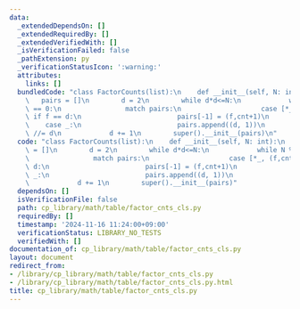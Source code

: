 ```yaml
---
data:
  _extendedDependsOn: []
  _extendedRequiredBy: []
  _extendedVerifiedWith: []
  _isVerificationFailed: false
  _pathExtension: py
  _verificationStatusIcon: ':warning:'
  attributes:
    links: []
  bundledCode: "class FactorCounts(list):\n    def __init__(self, N: int):\n     \
    \   pairs = []\n        d = 2\n        while d*d<=N:\n            while N % d\
    \ == 0:\n                match pairs:\n                    case [*_, (f,cnt)]\
    \ if f == d:\n                        pairs[-1] = (f,cnt+1)\n                \
    \    case _:\n                        pairs.append((d, 1))\n                N\
    \ //= d\n            d += 1\n        super().__init__(pairs)\n"
  code: "class FactorCounts(list):\n    def __init__(self, N: int):\n        pairs\
    \ = []\n        d = 2\n        while d*d<=N:\n            while N % d == 0:\n\
    \                match pairs:\n                    case [*_, (f,cnt)] if f ==\
    \ d:\n                        pairs[-1] = (f,cnt+1)\n                    case\
    \ _:\n                        pairs.append((d, 1))\n                N //= d\n\
    \            d += 1\n        super().__init__(pairs)"
  dependsOn: []
  isVerificationFile: false
  path: cp_library/math/table/factor_cnts_cls.py
  requiredBy: []
  timestamp: '2024-11-16 11:24:00+09:00'
  verificationStatus: LIBRARY_NO_TESTS
  verifiedWith: []
documentation_of: cp_library/math/table/factor_cnts_cls.py
layout: document
redirect_from:
- /library/cp_library/math/table/factor_cnts_cls.py
- /library/cp_library/math/table/factor_cnts_cls.py.html
title: cp_library/math/table/factor_cnts_cls.py
---
```


